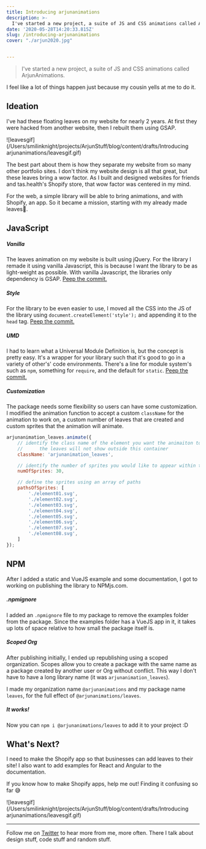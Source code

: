 ```yaml
---
title: Introducing arjunanimations
description: >-
  I've started a new project, a suite of JS and CSS animations called ArjunAnimations.
date: '2020-05-28T14:20:33.815Z'
slug: /introducing-arjunanimations
cover: "./arjun2020.jpg"


---
```


> I've started a new project, a suite of JS and CSS animations called ArjunAnimations. 



I feel like a lot of things happen just because my cousin yells at me to do it. 

## Ideation

I've had these floating leaves on my website for nearly 2 years. At first they were hacked from another website, then I rebuilt them using GSAP. 

![leavesgif](/Users/smilinknight/projects/ArjunStuff/blog/content/drafts/Introducing arjunanimations/leavesgif.gif)

The best part about them is how they separate my website from so many other portfolio sites. I don't think my website design is all that great, but these leaves bring a wow factor. As I built and designed websites for friends and tas.health's Shopify store, that wow factor was centered in my mind.

For the web, a simple library will be able to bring animations, and with Shopify, an app. So it became a mission, starting with my already made leaves🍃.

## JavaScript

##### Vanilla

The leaves animation on my website is built using jQuery. For the library I remade it using vanilla Javascript, this is because I want the library to be as light-weight as possible. With vanilla Javascript, the libraries only dependency is GSAP. [Peep the commit.](https://github.com/arjunkalburgi/arjunanimation_leaves/commit/5a7dfb9ca15a59d60ead48646bc3387329782930)

##### Style

For the library to be even easier to use, I moved all the CSS into the JS of the library using `document.createElement('style');` and appending it to the `head` tag. [Peep the commit.](https://github.com/arjunkalburgi/arjunanimation_leaves/commit/6526aad1e08eaf757cf30c4f6ae1222109068728)

##### UMD

I had to learn what a Universal Module Definition is, but the concept is pretty easy. It's a wrapper for your library such that it's good to go in a variety of other's' code environments. There's a line for module system's such as `npm`, something for `require`, and the default for `static`. [Peep the commit.](https://github.com/arjunkalburgi/arjunanimation_leaves/commit/ce9f6d32521e1a880de94d0114bb26a582d6fd77)

##### Customization 

The package needs some flexibility so users can have some customization. I modified the animation function to accept a custom `className` for the animation to work on, a custom number of leaves that are created and custom sprites that the animation will animate. 

```js
arjunanimation_leaves.animate({
    // identify the class name of the element you want the animaiton to appear within
    //      the leaves will not show outside this container
    className: 'arjunanimation_leaves', 

    // identify the number of sprites you would like to appear within the container
    numOfSprites: 30,

    // define the sprites using an array of paths
    pathsOfSprites: [
        './element01.svg',
        './element02.svg',
        './element03.svg',
        './element04.svg',
        './element05.svg',
        './element06.svg',
        './element07.svg',
        './element08.svg',
    ]
});
```

## NPM

After I added a static and VueJS example and some documentation, I got to working on publishing the library to NPMjs.com. 

##### .npmignore

I added an `.npmignore` file to my package to remove the examples folder from the package. Since the examples folder has a VueJS app in it, it takes up lots of space relative to how small the package itself is.

##### Scoped Org

After publishing initially, I ended up republishing using a scoped organization. Scopes allow you to create a package with the same name as a package created by another user or Org without conflict. This way I don't have to have a long library name (it was `arjunanimation_leaves`). 

I made my organization name `@arjunanimations` and my package name `leaves`, for the full effect of `@arjunanimations/leaves`.

##### It works!

Now you can `npm i @arjunanimations/leaves` to add it to your project :D 

## What's Next?

I need to make the Shopify app so that businesses can add leaves to their site! I also want to add examples for React and Angular to the documentation. 

If you know how to make Shopify apps, help me out! Finding it confusing so far 😅

![leavesgif](/Users/smilinknight/projects/ArjunStuff/blog/content/drafts/Introducing arjunanimations/leavesgif.gif)



------



Follow me on [Twitter](twitter.com/arjunkalbugi) to hear more from me, more often. There I talk about design stuff, code stuff and random stuff. 